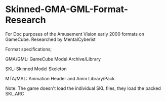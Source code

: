 # Skinned-GMA-GML-Format-Research
For Doc purposes of the Amusement Vision early 2000 formats on GameCube. Researched by MentalCyberist

Format specifications;

GMA/GML: GameCube Model Archive/Library

SKL: Skinned Model Skeleton

MTA/MAL: Animation Header and Anim Library/Pack


Note: The game doesn't load the individual SKL files, they load the packed SKL.ARC
